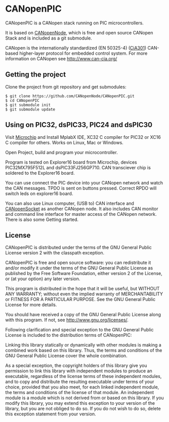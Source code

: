CANopenPIC
==========

CANopenPIC is a CANopen stack running on PIC microcontrollers.

It is based on [CANopenNode](https://github.com/CANopenNode/CANopenNode),
which is free and open source CANopen Stack and is included as a git submodule.

CANopen is the internationally standardized (EN 50325-4)
([CiA301](http://can-cia.org/standardization/technical-documents))
CAN-based higher-layer protocol for embedded control system. For more
information on CANopen see http://www.can-cia.org/


Getting the project
------------------
Clone the project from git repository and get submodules:

    $ git clone https://github.com/CANopenNode/CANopenPIC.git
    $ cd CANopenPIC
    $ git submodule init
    $ git submodule update


Using on PIC32, dsPIC33, PIC24 and dsPIC30
------------------------------------------
Visit [Microchip](http://www.microchip.com/) and Install MplabX IDE,
XC32 C compiler for PIC32 or XC16 C compiler for others.
Works on Linux, Mac or Windows.

Open Project, build and program your microcontroller.

Program is tested on Explorer16 board from Microchip, devices
PIC32MX795F512L and dsPIC33FJ256GP710.
CAN transciever chip is soldered to the Explorer16 board.

You can use connect the PIC device into your CANopen network and
watch the CAN messages. TPDO is sent on buttons pressed. Correct RPDO
will switch leds on explorer16 board.

You can also use Linux computer, (USB to) CAN interface and
[CANopenSocket](https://github.com/CANopenNode/CANopenSocket) as another
CANopen node. It also includes CAN monitor and command line interface for
master access of the CANopen network. There is also some Getting started.


License
-------
CANopenPIC is distributed under the terms of the GNU General Public
License version 2 with the classpath exception.

CANopenPIC is free and open source software: you can redistribute
it and/or modify it under the terms of the GNU General Public License
as published by the Free Software Foundation, either version 2 of the
License, or (at your option) any later version.

This program is distributed in the hope that it will be useful,
but WITHOUT ANY WARRANTY; without even the implied warranty of
MERCHANTABILITY or FITNESS FOR A PARTICULAR PURPOSE. See the
GNU General Public License for more details.

You should have received a copy of the GNU General Public License
along with this program. If not, see <http://www.gnu.org/licenses/>.

Following clarification and special exception to the GNU General Public
License is included to the distribution terms of CANopenPIC:

Linking this library statically or dynamically with other modules is
making a combined work based on this library. Thus, the terms and
conditions of the GNU General Public License cover the whole combination.

As a special exception, the copyright holders of this library give
you permission to link this library with independent modules to
produce an executable, regardless of the license terms of these
independent modules, and to copy and distribute the resulting
executable under terms of your choice, provided that you also meet,
for each linked independent module, the terms and conditions of the
license of that module. An independent module is a module which is
not derived from or based on this library. If you modify this
library, you may extend this exception to your version of the
library, but you are not obliged to do so. If you do not wish
to do so, delete this exception statement from your version.
